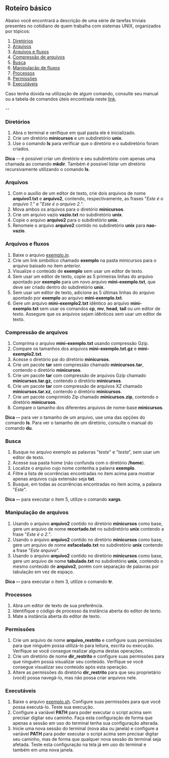 ## Roteiro básico

Abaixo você encontrará a descrição de uma série de tarefas triviais presentes no cotidiano de quem trabalha com sistemas UNIX, organizados por tópicos:

1. [Diretórios](#dirs)
1. [Arquivos](#files)
1. [Arquivos e fluxos](#streams)
1. [Compressão de arquivos](#compression)
1. [Busca](#seeking)
1. [Manipulação de fluxos](#manip)
1. [Processos](#processes)
1. [Permissões](#permissions)
1. [Executáveis](#running)

Caso tenha dúvida na utilização de algum comando, consulte seu manual ou a tabela de comandos úteis encontrada neste [link](http://cheatsheetworld.com/programming/unix-linux-cheat-sheet/).

--

### <a name="dirs">Diretórios</a>

1. Abra o terminal e verifique em qual pasta ele é inicializado. 
1. Crie um diretório **minicursos** e um subdiretório **unix**.
1. Use o comando **ls** para verificar que o diretório e o subdiretório foram criados.

**Dica** -- é possível criar um diretório e seu subdiretório com apenas uma chamada ao comando **mkdir**. Também é possível listar um diretório recursivamente utilizando o comando **ls**.

### <a name="files">Arquivos</a>

1. Com o auxílio de um editor de texto, crie dois arquivos de nome **arquivo1.txt** e **arquivo2**, contendo, respectivamente, as frases "*Este é o arquivo 1.*" e "*Este é o arquivo 2.*".
1. Mova ambos os arquivos para o diretório **minicursos**.
1. Crie um arquivo vazio **vazio.txt** no subdiretório **unix**.
1. Copie o arquivo **arquivo2** para o subdiretório **unix**.
1. Renomeie o arquivo **arquivo2** contido no subdiretório **unix** para **nao-vazio**.

### <a name="streams">Arquivos e fluxos</a>

1. Baixe o arquivo [exemplo.in](../files/exemplo.in).
1. Crie um link simbólico chamado **exemplo** na pasta minicursos para o arquivo baixado no item anterior.
1. Visualize o conteúdo de **exemplo** sem usar um editor de texto.
1. Sem usar um editor de texto, copie as 5 primeiras linhas do arquivo apontado por **exemplo** para um novo arquivo **mini-exemplo.txt**, que deve ser criado dentro do subdiretório **unix**.
1. Sem usar um editor de texto, adicione as 5 últimas linhas do arquivo apontado por **exemplo** ao arquivo **mini-exemplo.txt**.
1. Gere um arquivo **mini-exemplo2.txt** idêntico ao arquivo **mini-exemplo.txt** sem usar os comandos **cp**, **mv**, **head**, **tail** ou um editor de texto. Assegure que os arquivos sejam idênticos sem usar um editor de texto.

### <a name="compression">Compressão de arquivos</a>

1. Comprima o arquivo **mini-exemplo.txt** usando compressão Gzip.
1. Compare os tamanhos dos arquivos **mini-exemplo.txt.gz** e **mini-exemplo2.txt**.
1. Acesse o diretório pai do diretório **minicursos**.
1. Crie um pacote **tar** sem compressão chamado **minicursos.tar**, contendo o diretório **minicursos**.
1. Crie um pacote **tar** com compressão de arquivos Gzip chamado **minicursos.tar.gz**, contendo o diretório **minicursos**.
1. Crie um pacote **tar** com compressão de arquivos XZ chamado **minicursos.tar.xz**, contendo o diretório **minicursos**.
1. Crie um pacote comprimido Zip chamado **minicursos.zip**, contendo o diretório **minicursos**.
1. Compare o tamanho dos diferentes arquivos de nome-base **minicursos**.

**Dica --** para ver o tamanho de um arquivo, use uma das opções do comando **ls**. Para ver o tamanho de um diretório, consulte o manual do comando **du**.

### <a name="seeking">Busca</a>

1. Busque no arquivo exemplo as palavras "*teste*" e "*testa*", sem usar um editor de texto.
1. Acesse sua pasta home (não confunda com o diretório **/home**).
1. Localize o arquivo cujo nome contenha a palavra **exemplo**.
1. Filtre a lista de ocorrências encontradas no item acima para mostrar apenas arquivos cuja extensão seja **txt**.
1. Busque, em todas as ocorrências encontradas no item acima, a palavra "*Este*".

**Dica --** para executar o item 5, utilize o comando **xargs**.

### <a name="manip">Manipulação de arquivos</a>

1. Usando o arquivo **arquivo2** contido no diretório **minicursos** como base, gere um arquivo de nome **recortado.txt** no subdiretório **unix** contendo a frase "*Este é o 2.*".
1. Usando o arquivo **arquivo2** contido no diretório **minicursos** como base, gere um arquivo de nome **esfacelado.txt** no subdiretório **unix** contendo a frase "*Este arquivo*".
1. Usando o arquivo **arquivo2** contido no diretório **minicursos** como base, gere um arquivo de nome **tabulado.txt** no subdiretório **unix**, contendo o mesmo conteúdo de **arquivo2**, porém com separação de palavras por tabulação em vez de espaço.

**Dica --** para executar o item 3, utilize o comando **tr**.

### <a name="processes">Processos</a>

1. Abra um editor de texto de sua preferência.
1. Identifique o código de processo da instância aberta do editor de texto.
1. Mate a instância aberta do editor de texto.

### <a name="permissions">Permissões</a>

1. Crie um arquivo de nome **arquivo_restrito** e configure suas permissões para que ninguém possa utilizá-lo para leitura, escrita ou execução. Verifique se você consegue realizar alguma destas operações.
1. Crie um diretório de nome **dir_restrito** e configure suas permissões para que ninguém possa visualizar seu conteúdo. Verifique se você consegue visualizar seu conteúdo após esta operação.
1. Altere as permissões do diretório **dir_restrito** para que seu proprietário (você) possa navegá-lo, mas não possa criar arquivos nele.

### <a name="running">Executáveis</a>

1. Baixe o arquivo [exemplo.sh](../files/exemplo.sh). Configure suas permissões para que você possa executá-lo. Teste sua execução.
1. Configure a variável **PATH** para poder executar o script acima sem precisar digitar seu caminho. Faça esta configuração de forma que apenas a sessão em uso do terminal tenha sua configuração alterada.
1. Inicie uma nova sessão do terminal (nova aba ou janela) e configure a variável **PATH** para poder executar o script acima sem precisar digitar seu caminho, mas de forma que qualquer nova sessão do terminal seja afetada. Teste esta configuração na tela já em uso do terminal e também em uma nova janela.

